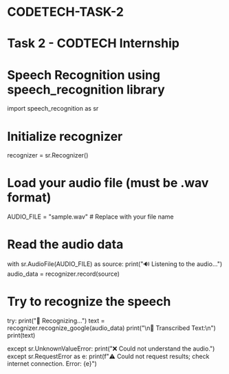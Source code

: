 # CODETECH-TASK-2
# Task 2 - CODTECH Internship
# Speech Recognition using speech_recognition library

import speech_recognition as sr

# Initialize recognizer
recognizer = sr.Recognizer()

# Load your audio file (must be .wav format)
AUDIO_FILE = "sample.wav"  # Replace with your file name

# Read the audio data
with sr.AudioFile(AUDIO_FILE) as source:
    print("🔊 Listening to the audio...")
    audio_data = recognizer.record(source)

# Try to recognize the speech
try:
    print("📝 Recognizing...")
    text = recognizer.recognize_google(audio_data)
    print("\n📃 Transcribed Text:\n")
    print(text)

except sr.UnknownValueError:
    print("❌ Could not understand the audio.")
except sr.RequestError as e:
    print(f"⚠️ Could not request results; check internet connection. Error: {e}")
